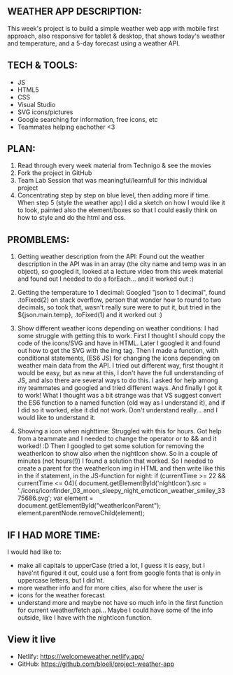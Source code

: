 ## WEATHER APP DESCRIPTION:

This week's project is to build a simple weather web app with mobile first approach, also responsive for tablet & desktop, that shows today's weather and temperature, and a 5-day forecast using a weather API.


## TECH & TOOLS:
- JS
- HTML5
- CSS
- Visual Studio
- SVG icons/pictures
- Google searching for information, free icons, etc
- Teammates helping eachother <3

## PLAN:
1. Read through every week material from Technigo & see the movies
2. Fork the project in GitHub
3. Team Lab Session that was meaningful/learnfull for this individual project
4. Concentrating step by step on blue level, then adding more if time. When step 5 (style the weather app) I did a sketch on how I would like it to look, painted also the element/boxes so that I could easily think on how to style and do the html and css.


## PROMBLEMS:
1. Getting weather description from the API:
Found out the weather description in the API was in an array (the city name and temp was in an object), so googled it, looked at a lecture video from this week material and found out I needed to do a forEach... and it worked out :)

2. Getting the temperature to 1 decimal:
Googled "json to 1 decimal", found .toFixed(2) on stack overflow, 
person that wonder how to round to two decimals, so took that,
wasn't really sure were to put it, but tried in the ${json.main.temp}, .toFixed(1) and it worked out :)

3. Show different weather icons depending on weather conditions:
I had some struggle with getting this to work. First I thought I should copy the code of the icons/SVG and have in HTML. Later I googled it and found out how to get the SVG with the img tag. Then I made a function, with conditional statements, (ES6 JS) for changing the icons depending on weather main data from the API. I tried out different way, first thought it would be easy, but as new at this, I don't have the full understanding of JS, and also there are several ways to do this. I asked for help among my teammates and googled and tried different ways. And finally I got it to work! What I thought was a bit strange was that VS suggest convert the ES6 function to a named function (old way as I understand it), and if I did so it worked, else it did not work. Don't understand really... and I would like to understand it.

4. Showing a icon when nighttime:
Struggled with this for hours. Got help from a teammate and I needed to change the operator or to && and it worked! :D Then I googled to get some solution for removing the weatherIcon to show also when the nightIcon show. So in a couple of minutes (not hours(!)) I found a solution that worked.
So I needed to create a parent for the weatherIcon img in HTML and then write like this in the if statement, in the JS-function for night:
if (currentTime >= 22 && currentTime <= 04){
        document.getElementById('nightIcon').src = './icons/iconfinder_03_moon_sleepy_night_emoticon_weather_smiley_3375686.svg';
        var element = document.getElementById("weatherIconParent");
        element.parentNode.removeChild(element);

## IF I HAD MORE TIME:
I would had like to:
- make all capitals to upperCase (tried a lot, I guess it is easy, but I have'nt figured it out, could use a font from google fonts that is only in uppercase letters, but I did'nt.
- more weather info and for more cities, also for where the user is
- icons for the weather forecast
- understand more and maybe not have so much info in the first function for current weather/fetch api... Maybe I could have some of the info outside, like I have with the nightIcon function.


## View it live
- Netlify: https://welcomeweather.netlify.app/
- GitHub: https://github.com/bloeli/project-weather-app
